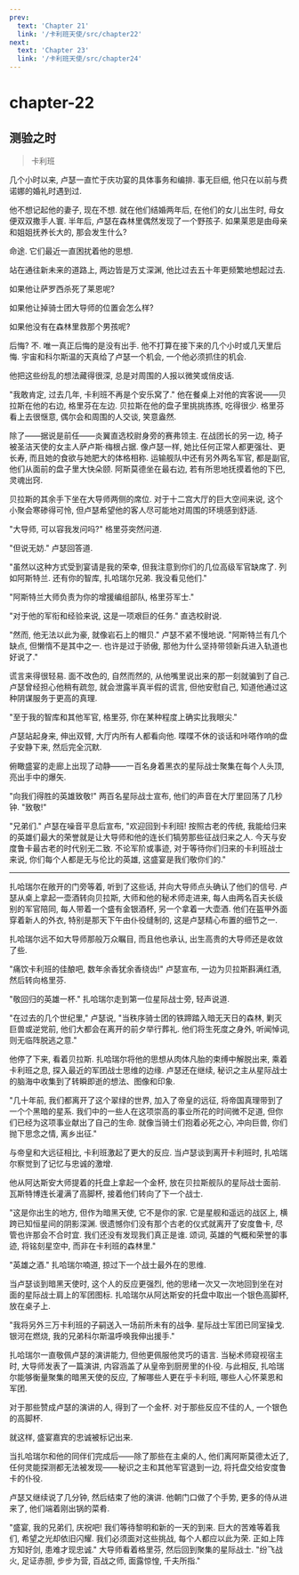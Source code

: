 ```yaml
---
prev:
  text: 'Chapter 21'
  link: '/卡利班天使/src/chapter22'
next:
  text: 'Chapter 23'
  link: '/卡利班天使/src/chapter24'
---
```


# chapter-22

## 测验之时

> 卡利班

几个小时以来, 卢瑟一直忙于庆功宴的具体事务和编排. 事无巨细, 他只在以前与费诺娜的婚礼时遇到过.

他不想记起他的妻子, 现在不想. 就在他们结婚两年后, 在他们的女儿出生时, 母女便双双撒手人寰. 半年后, 卢瑟在森林里偶然发现了一个野孩子. 如果莱恩是由母亲和姐姐抚养长大的, 那会发生什么?

命途. 它们最近一直困扰着他的思想.

站在通往新未来的道路上, 两边皆是万丈深渊, 他比过去五十年更频繁地想起过去.

如果他让萨罗西杀死了莱恩呢?

如果他让掉骑士团大导师的位置会怎么样?

如果他没有在森林里救那个男孩呢?

后悔? 不. 唯一真正后悔的是没有出手. 他不打算在接下来的几个小时或几天里后悔. 宇宙和科尔斯温的天真给了卢瑟一个机会, 一个他必须抓住的机会.

他把这些纷乱的想法藏得很深, 总是对周围的人报以微笑或俏皮话.

"我敢肯定, 过去几年, 卡利班不再是个安乐窝了." 他在餐桌上对他的宾客说——贝拉斯在他的右边, 格里芬在左边. 贝拉斯在他的盘子里挑挑拣拣, 吃得很少. 格里芬看上去很惬意, 偶尔会和周围的人交谈, 笑意盎然.

除了——据说是前任——炎翼直选校尉身旁的赛弗领主. 在战团长的另一边, 椅子被圣洁天使的女主人萨卢斯·梅根占据. 像卢瑟一样, 她比任何正常人都更强壮、更长寿, 而且她的食欲与她肥大的体格相称. 运输舰队中还有另外两名军官, 都是副官, 他们从面前的盘子里大快朵颐. 阿斯莫德坐在最右边, 若有所思地抚摸着他的下巴, 灵魂出窍.

贝拉斯的其余手下坐在大导师两侧的席位. 对于十二宫大厅的巨大空间来说, 这个小聚会寒碜得可怜, 但卢瑟希望他的客人尽可能地对周围的环境感到舒适.

"大导师, 可以容我发问吗?" 格里芬突然问道.

"但说无妨." 卢瑟回答道.

"虽然以这种方式受到宴请是我的荣幸, 但我注意到你们的几位高级军官缺席了. 列如阿斯特兰. 还有你的智库, 扎哈瑞尔兄弟. 我没看见他们."

"阿斯特兰大师负责为你的增援编组部队, 格里芬军士."

"对于他的军衔和经验来说, 这是一项艰巨的任务." 直选校尉说.

"然而, 他无法以此为豪, 就像岩石上的帽贝." 卢瑟不紧不慢地说. "阿斯特兰有几个缺点, 但懒惰不是其中之一. 也许是过于骄傲, 那他为什么坚持带领新兵进入轨道也好说了."

谎言来得很轻易. 面不改色的, 自然而然的, 从他嘴里说出来的那一刻就骗到了自己. 卢瑟曾经担心他稍有疏忽, 就会泄露半真半假的谎言, 但他安慰自己, 知道他通过这种阴谋服务于更高的真理.

"至于我的智库和其他军官, 格里芬, 你在某种程度上确实比我眼尖."

卢瑟站起身来, 伸出双臂, 大厅内所有人都看向他. 喋喋不休的谈话和咔嗒作响的盘子安静下来, 然后完全沉默.

俯瞰盛宴的走廊上出现了动静——一百名身着黑衣的星际战士聚集在每个人头顶, 亮出手中的爆矢.

"向我们得胜的英雄致敬!" 两百名星际战士宣布, 他们的声音在大厅里回荡了几秒钟. "致敬!"

"兄弟们." 卢瑟在噪音平息后宣布, "欢迎回到卡利班! 按照古老的传统, 我能给归来的英雄们最大的荣誉就是让大导师和他的连长们犒劳那些征战归来之人. 今天与安度鲁卡最古老的时代别无二致. 不论军阶或事迹, 对于等待你们归来的卡利班战士来说, 你们每个人都是无与伦比的英雄, 这盛宴是我们敬你们的."

--------

扎哈瑞尔在敞开的门旁等着, 听到了这些话, 并向大导师点头确认了他们的信号. 卢瑟从桌上拿起一壶酒转向贝拉斯, 大师和他的秘术师走进来, 每人由两名百夫长级别的军官陪同, 每人带着一个盛有金银酒杯, 另一个拿着一大壶酒. 他们在盔甲外面穿着新人的外衣, 特别是那天下午由仆役缝制的, 这是卢瑟精心布置的细节之一.

扎哈瑞尔远不如大导师那般万众瞩目, 而且他也承认, 出生高贵的大导师还是收敛了些.

"痛饮卡利班的佳酿吧, 数年余香犹余香绕齿!" 卢瑟宣布, 一边为贝拉斯斟满红酒, 然后转向格里芬.

"敬回归的英雄一杯." 扎哈瑞尔走到第一位星际战士旁, 轻声说道.

"在过去的几个世纪里," 卢瑟说, "当秩序骑士团的铁蹄踏入暗无天日的森林, 剿灭巨兽或逆党前, 他们大都会在离开的前夕举行葬礼. 他们将生死度之身外, 听闻悼词, 则无临阵脱逃之意."

他停了下来, 看着贝拉斯. 扎哈瑞尔将他的思想从肉体凡胎的束缚中解脱出来, 乘着卡利班之息, 探入最近的军团战士思维的边缘. 卢瑟还在继续, 秘识之主从星际战士的脑海中收集到了转瞬即逝的想法、图像和印象.

"几十年前, 我们都离开了这个翠绿的世界, 加入了帝皇的远征, 将帝国真理带到了一个个黑暗的星系. 我们中的一些人在这项崇高的事业所花的时间微不足道, 但你们已经为这项事业献出了自己的生命. 就像当骑士们抱着必死之心, 冲向巨兽, 你们抛下思念之情, 离乡出征."

与帝皇和大远征相比, 卡利班激起了更大的反应. 当卢瑟谈到离开卡利班时, 扎哈瑞尔察觉到了记忆与忠诚的激增.

他从阿达斯安大师提着的托盘上拿起一个金杯, 放在贝拉斯舰队的星际战士面前. 瓦斯特博连长灌满了高脚杯, 接着他们转向了下一个战士.

"这是你出生的地方, 但作为暗黑天使, 它不是你的家. 它是星舰和遥远的战区上, 横跨已知恒星间的阴影深渊. 很遗憾你们没有那个古老的仪式就离开了安度鲁卡, 尽管也许那会不合时宜. 我们还没有发现我们真正是谁. 颂词, 英雄的气概和荣誉的事迹, 将铭刻星空中, 而非在卡利班的森林里."

"英雄之酒." 扎哈瑞尔喃道, 掠过下一个战士最外在的思维.

当卢瑟谈到暗黑天使时, 这个人的反应更强烈, 他的思绪一次又一次地回到坐在对面的星际战士肩上的军团图标. 扎哈瑞尔从阿达斯安的托盘中取出一个银色高脚杯, 放在桌子上.

"我将另外三万卡利班的子嗣送入一场前所未有的战争. 星际战士军团已同室操戈. 银河在燃烧, 我的兄弟科尔斯温呼唤我伸出援手."

扎哈瑞尔一直敬佩卢瑟的演讲能力, 但他更佩服他灵巧的语言. 当秘术师窥视宿主时, 大导师发表了一篇演讲, 内容涵盖了从皇帝到厨房里的仆役. 与此相反, 扎哈瑞尔能够衡量聚集的暗黑天使的反应, 了解哪些人更在乎卡利班, 哪些人心怀莱恩和军团.

对于那些赞成卢瑟的演讲的人, 得到了一个金杯. 对于那些反应不佳的人, 一个银色的高脚杯.

就这样, 盛宴嘉宾的忠诚被标记出来.

当扎哈瑞尔和他的同伴们完成后——除了那些在主桌的人, 他们离阿斯莫德太近了, 任何灵能探测都无法被发现——秘识之主和其他军官退到一边, 将托盘交给安度鲁卡的仆役.

卢瑟又继续说了几分钟, 然后结束了他的演讲. 他朝门口做了个手势, 更多的侍从进来了, 他们端着刚出锅的菜肴.

"盛宴, 我的兄弟们, 庆祝吧! 我们等待黎明和新的一天的到来. 巨大的苦难等着我们, 希望之光却依旧闪耀. 我们必须面对这些挑战, 每个人都应以此为荣. 正如上阵方知好剑, 患难才现忠诚." 大导师看着格里芬, 然后回到聚集的星际战士. "纷飞战火, 足证赤胆, 步步为营, 百战之师, 面露惊惶, 千夫所指."
